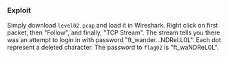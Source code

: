 ### Exploit

Simply download `level02.pcap` and load it in Wireshark. Right click on first packet, then "Follow", and finally, "TCP Stream".
The stream tells you there was an attempt to login in with password "ft_wander...NDRel.L0L". Each dot represent a deleted character.
The password to `flag02` is "ft_waNDReL0L".
